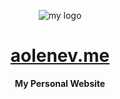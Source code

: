 <div align="center">

![my logo](https://emojipedia-us.s3.dualstack.us-west-1.amazonaws.com/thumbs/240/apple/325/technologist-medium-light-skin-tone_1f9d1-1f3fc-200d-1f4bb.png)

# [aolenev.me](https://aolenev.me/)

**My Personal Website**

</div>
